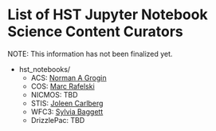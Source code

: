# List of HST Jupyter Notebook Science Content Curators
NOTE: This information has not been finalized yet.

- hst_notebooks/
  - ACS: [Norman A Grogin](mailto:nagrogin@stsci.edu)
  - COS: [Marc Rafelski](mailto:mrafelski@stsci.edu)
  - NICMOS: TBD 
  - STIS: [Joleen Carlberg](mailto:jcarlberg@stsci.edu)
  - WFC3: [Sylvia Baggett](mailto:sbaggett@stsci.edu)
  - DrizzlePac: TBD
